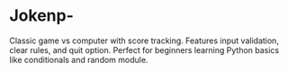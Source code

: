 # Jokenp-
Classic game vs computer with score tracking. Features input validation, clear rules, and quit option. Perfect for beginners learning Python basics like conditionals and random module.
